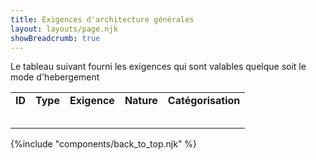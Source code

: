 ```yaml
---
title: Exigences d'architecture générales
layout: layouts/page.njk
showBreadcrumb: true
---
```



Le tableau suivant fourni les exigences qui sont valables quelque soit le mode d'hebergement

|        |          |               |             |                           |
| ------ | -------- | ------------- | ----------- | ------------------------- |
| **ID** | **Type** | **Exigence**  | **Nature**  | **Catégorisation**        |
||||||
||||||
||||||
||||||
||||||


{%include "components/back_to_top.njk" %}